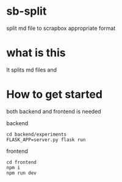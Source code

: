 # sb-split
split md file to scrapbox appropriate format

# what is this

It splits md files and 

# How to get started
both backend and frontend is needed

backend
```
cd backend/experiments
FLASK_APP=server.py flask run
```

frontend
```
cd frontend
npm i
npm run dev
```
